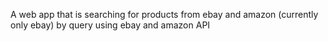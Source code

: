A web app that is searching for products from ebay and amazon (currently only ebay) by query using ebay and amazon API 
